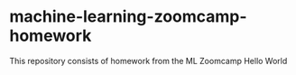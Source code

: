 # machine-learning-zoomcamp-homework
This repository consists of homework from the ML Zoomcamp
Hello World
